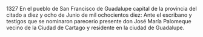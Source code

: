 1327 En el pueblo de San Francisco de Guadalupe capital de la provincia del citado a diez y ocho de Junio de mil ochocientos diez: Ante el escribano y testigos que se nominaron parecerio presente don José María Palomeque vecino de la Ciudad de Cartago y residente en la ciudad de Guadalupe.